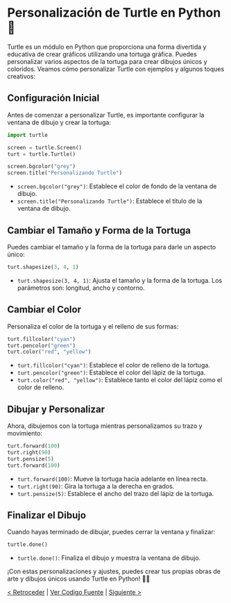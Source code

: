 # Personalización de Turtle en Python 🐢

Turtle es un módulo en Python que proporciona una forma divertida y educativa de crear gráficos utilizando una tortuga gráfica. Puedes personalizar varios aspectos de la tortuga para crear dibujos únicos y coloridos. Veamos cómo personalizar Turtle con ejemplos y algunos toques creativos:

## Configuración Inicial

Antes de comenzar a personalizar Turtle, es importante configurar la ventana de dibujo y crear la tortuga:

```python
import turtle

screen = turtle.Screen()
turt = turtle.Turtle()

screen.bgcolor("grey")
screen.title("Personalizando Turtle")
```

- `screen.bgcolor("grey")`: Establece el color de fondo de la ventana de dibujo.
- `screen.title("Personalizando Turtle")`: Establece el título de la ventana de dibujo.

## Cambiar el Tamaño y Forma de la Tortuga

Puedes cambiar el tamaño y la forma de la tortuga para darle un aspecto único:

```python
turt.shapesize(3, 4, 1)
```

- `turt.shapesize(3, 4, 1)`: Ajusta el tamaño y la forma de la tortuga. Los parámetros son: longitud, ancho y contorno.

## Cambiar el Color

Personaliza el color de la tortuga y el relleno de sus formas:

```python
turt.fillcolor("cyan")
turt.pencolor("green")
turt.color("red", "yellow")
```

- `turt.fillcolor("cyan")`: Establece el color de relleno de la tortuga.
- `turt.pencolor("green")`: Establece el color del lápiz de la tortuga.
- `turt.color("red", "yellow")`: Establece tanto el color del lápiz como el color de relleno.

## Dibujar y Personalizar

Ahora, dibujemos con la tortuga mientras personalizamos su trazo y movimiento:

```python
turt.forward(100)
turt.right(90)
turt.pensize(5)
turt.forward(100)
```

- `turt.forward(100)`: Mueve la tortuga hacia adelante en línea recta.
- `turt.right(90)`: Gira la tortuga a la derecha en grados.
- `turt.pensize(5)`: Establece el ancho del trazo del lápiz de la tortuga.

## Finalizar el Dibujo

Cuando hayas terminado de dibujar, puedes cerrar la ventana y finalizar:

```python
turtle.done()
```

- `turtle.done()`: Finaliza el dibujo y muestra la ventana de dibujo.

¡Con estas personalizaciones y ajustes, puedes crear tus propias obras de arte y dibujos únicos usando Turtle en Python! 🎨🐢

[< Retroceder](https://github.com/YonRasgg/Curso-de-Python-Desde-Cero/blob/main/19.%20Turtle%20con%20python/2.ComandosEspeciales.md) | [Ver Codigo Fuente](https://github.com/YonRasgg/Curso-de-Python-Desde-Cero/blob/main/19.%20Turtle%20con%20python/3.PersonalizarTurtle.py) | [Siguiente >](https://github.com/YonRasgg/Curso-de-Python-Desde-Cero/blob/main/19.%20Turtle%20con%20python/4.RellenarFiguras.md)
